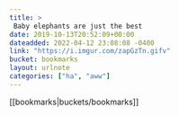 ```yaml
---
title: > 
 Baby elephants are just the best
date: 2019-10-13T20:52:09+00:00
dateadded: 2022-04-12 23:08:08 -0400
link: "https://i.imgur.com/zapGzTn.gifv"
bucket: bookmarks
layout: urlnote
categories: ["ha", "aww"]
--- 
```

 <!-- end excerpt --> 
 [[bookmarks|buckets/bookmarks]]
